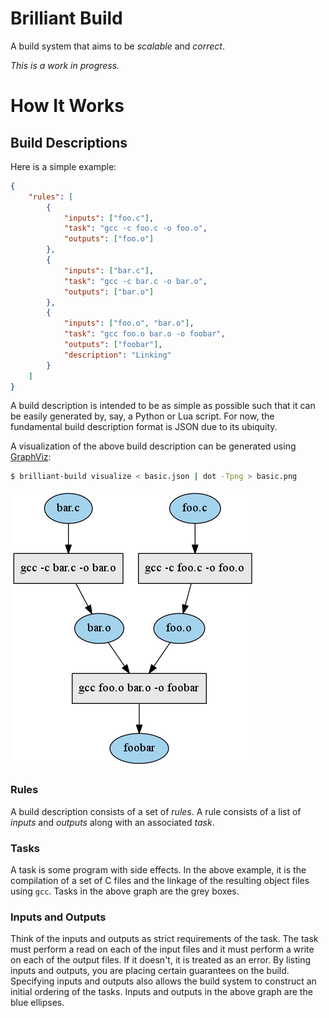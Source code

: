 # Brilliant Build

A build system that aims to be *scalable* and *correct*.

*This is a work in progress.*

# How It Works

## Build Descriptions

Here is a simple example:

```json
{
    "rules": [
        {
            "inputs": ["foo.c"],
            "task": "gcc -c foo.c -o foo.o",
            "outputs": ["foo.o"]
        },
        {
            "inputs": ["bar.c"],
            "task": "gcc -c bar.c -o bar.o",
            "outputs": ["bar.o"]
        },
        {
            "inputs": ["foo.o", "bar.o"],
            "task": "gcc foo.o bar.o -o foobar",
            "outputs": ["foobar"],
            "description": "Linking"
        }
    ]
}
```

A build description is intended to be as simple as possible such that it can be
easily generated by, say, a Python or Lua script. For now, the fundamental build
description format is JSON due to its ubiquity.

A visualization of the above build description can be generated using
[GraphViz][]:
```bash
$ brilliant-build visualize < basic.json | dot -Tpng > basic.png
```
![Simple Task Graph](/docs/examples/basic.png)

[GraphViz]: http://www.graphviz.org/

### Rules

A build description consists of a set of *rules*. A rule consists of a list of
*inputs* and *outputs* along with an associated *task*.

### Tasks

A task is some program with side effects. In the above example, it is the
compilation of a set of C files and the linkage of the resulting object files
using `gcc`. Tasks in the above graph are the grey boxes.

### Inputs and Outputs

Think of the inputs and outputs as strict requirements of the task. The task
must perform a read on each of the input files and it must perform a write on
each of the output files. If it doesn't, it is treated as an error. By listing
inputs and outputs, you are placing certain guarantees on the build. Specifying
inputs and outputs also allows the build system to construct an initial ordering
of the tasks. Inputs and outputs in the above graph are the blue ellipses.
